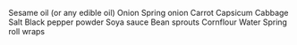 Sesame oil (or any edible oil)
Onion 
Spring onion 
Carrot
Capsicum
Cabbage
Salt
Black pepper powder 
Soya sauce
Bean sprouts
Cornflour
Water
Spring roll wraps









